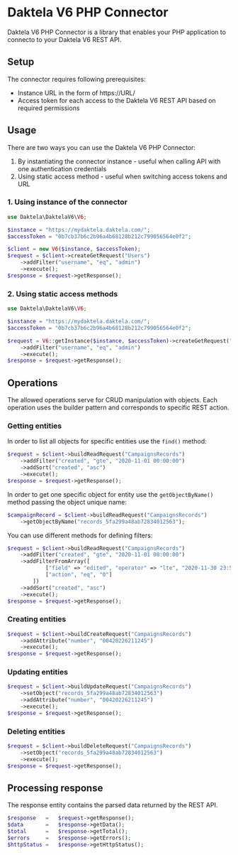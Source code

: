 # Daktela V6 PHP Connector
Daktela V6 PHP Connector is a library that enables your PHP application to connecto to your Daktela V6 REST API.

## Setup
The connector requires following prerequisites:
* Instance URL in the form of https://URL/
* Access token for each access to the Daktela V6 REST API based on required permissions

## Usage
There are two ways you can use the Daktela V6 PHP Connector:
1. By instantiating the connector instance - useful when calling API with one authentication credentials 
2. Using static access method - useful when switching access tokens and URL

### 1. Using instance of the connector
```php
use Daktela\DaktelaV6\V6;

$instance = "https://mydaktela.daktela.com/";
$accessToken = "0b7cb37b6c2b96a4b68128b212c799056564e0f2";

$client = new V6($instance, $accessToken);
$request = $client->createGetRequest("Users")
    ->addFilter("username", "eq", "admin")
    ->execute();
$response = $request->getResponse();
```

### 2. Using static access methods
```php
use Daktela\DaktelaV6\V6;

$instance = "https://mydaktela.daktela.com/";
$accessToken = "0b7cb37b6c2b96a4b68128b212c799056564e0f2";

$request = V6::getInstance($instance, $accessToken)->createGetRequest("Users")
    ->addFilter("username", "eq", "admin")
    ->execute();
$response = $request->getResponse();
```

## Operations
The allowed operations serve for CRUD manipulation with objects. Each operation uses the builder pattern and corresponds to specific REST action.

### Getting entities
In order to list all objects for specific entities use the `find()` method:
```php
$request = $client->buildReadRequest("CampaignsRecords")
    ->addFilter("created", "gte", "2020-11-01 00:00:00")
    ->addSort("created", "asc")
    ->execute();
$response = $request->getResponse();
```

In order to get one specific object for entity use the `getObjectByName()` method passing the object unique name:
```php
$campaignRecord = $client->buildReadRequest("CampaignsRecords")
    ->getObjectByName("records_5fa299a48ab72834012563");
```

You can use different methods for defining filters:
```php
$request = $client->buildReadRequest("CampaignsRecords")
    ->addFilter("created", "gte", "2020-11-01 00:00:00")
    ->addFilterFromArray([
            ["field" => "edited", "operator" => "lte", "2020-11-30 23:59:59"],
            ["action", "eq", "0"]
        ])
    ->addSort("created", "asc")
    ->execute();
$response = $request->getResponse();
```

### Creating entities
```php
$request = $client->buildCreateRequest("CampaignsRecords")
    ->addAttribute("number", "00420226211245")
    ->execute();
$response = $request->getResponse();
```

### Updating entities
```php
$request = $client->buildUpdateRequest("CampaignsRecords")
    ->setObject("records_5fa299a48ab72834012563")
    ->addAttribute("number", "00420226211245")
    ->execute();
$response = $request->getResponse();
```

### Deleting entities
```php
$request = $client->buildDeleteRequest("CampaignsRecords")
    ->setObject("records_5fa299a48ab72834012563")
    ->execute();
$response = $request->getResponse();
```

## Processing response
The response entity contains the parsed data returned by the REST API.
```php
$response   =   $request->getResponse();
$data       =   $response->getData();
$total      =   $response->getTotal();
$errors     =   $response->getErrors();
$httpStatus =   $response->getHttpStatus();
```